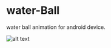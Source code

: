 # water-Ball
water ball animation for android device.

![alt text](https://github.com/duldun/water-Ball/tree/001/app/src/main/res/mipmap-xhdpi)

